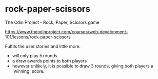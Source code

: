 # rock-paper-scissors
The Odin Project - Rock, Paper, Scissors game

https://www.theodinproject.com/courses/web-development-101/lessons/rock-paper-scissors

Fulfils the user stories and little more.
  - will only play 5 rounds
  - a draw awards points to both players
  - however unlikely, it is possible to draw 3 rounds, giving both players a 'winning' score.
